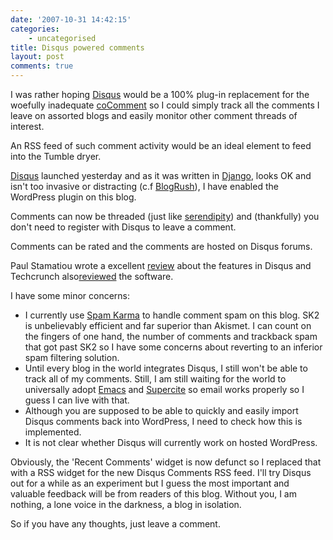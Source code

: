 ```yaml
---
date: '2007-10-31 14:42:15'
categories:
    - uncategorised
title: Disqus powered comments
layout: post
comments: true
---
```

I was rather hoping [Disqus](http://disqus.com) would be a 100% plug-in
replacement for the woefully inadequate
[coComment](http://cocomment.com/) so I could simply track all the
comments I leave on assorted blogs and easily monitor other comment
threads of interest.

An RSS feed of such comment activity would be an ideal element to feed
into the Tumble dryer.

[Disqus](http://www.disqus.com/) launched yesterday and as it was
written in
[Django](http://www.nbrightside.com/blog/2007/09/26/last-django-in-london/),
looks OK and isn't too invasive or distracting (c.f
[BlogRush](http://www.nbrightside.com/blog/2007/09/17/a-rush-of-blood/)),
I have enabled the WordPress plugin on this blog.

Comments can now be threaded (just like
[serendipity](http://www.s9y.org/)) and (thankfully) you don't need to
register with Disqus to leave a comment.

Comments can be rated and the comments are hosted on Disqus forums.

Paul Stamatiou wrote a excellent
[review](http://paulstamatiou.com/2007/10/30/disqus-officially-launches/)
about the features in Disqus and Techcrunch
also[reviewed](http://www.techcrunch.com/2007/10/30/disqus-joins-the-battle-for-your-blogs-comments/)
the software.

I have some minor concerns:

-   I currently use [Spam
    Karma](http://www.nbrightside.com/blog/2007/07/10/out-with-the-old-in-with-the-new/)
    to handle comment spam on this blog. SK2 is unbelievably efficient
    and far superior than Akismet. I can count on the fingers of one
    hand, the number of comments and trackback spam that got past SK2 so
    I have some concerns about reverting to an inferior spam filtering
    solution.
-   Until every blog in the world integrates Disqus, I still won't be
    able to track all of my comments. Still, I am still waiting for the
    world to universally adopt
    [Emacs](http://www.emacswiki.org/cgi-bin/wiki) and
    [Supercite](http://barry.warsaw.us/elisp/) so email works properly
    so I guess I can live with that.
-   Although you are supposed to be able to quickly and easily import
    Disqus comments back into WordPress, I need to check how this is
    implemented.
-   It is not clear whether Disqus will currently work on hosted
    WordPress.

Obviously, the 'Recent Comments' widget is now defunct so I replaced
that with a RSS widget for the new Disqus Comments RSS feed.
I'll try Disqus out for a while as an experiment but I guess the most
important and valuable feedback will be from readers of this blog.
Without you, I am nothing, a lone voice in the darkness, a blog in
isolation.

So if you have any thoughts, just leave a comment.
